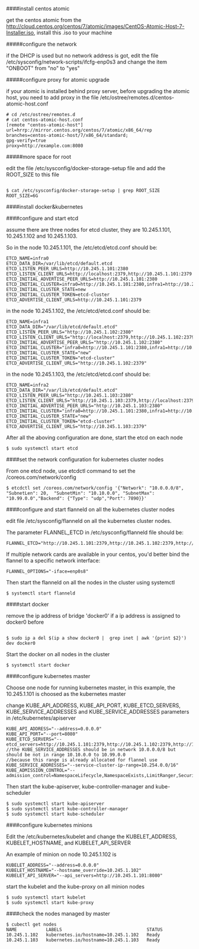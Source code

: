 ####install centos atomic

get the centos atomic from the http://cloud.centos.org/centos/7/atomic/images/CentOS-Atomic-Host-7-Installer.iso, install this .iso to your machine

#####configure the network

if the DHCP is used but no network address is got, edit the file /etc/sysconfig/network-scripts/ifcfg-enp0s3 and change the item "ONBOOT" from "no" to "yes"

#####configure proxy for atomic upgrade

if your atomic is installed behind proxy server, before upgrading the atomic host, you need to add proxy in the file /etc/ostree/remotes.d/centos-atomic-host.conf

```shell
# cd /etc/ostree/remotes.d
# cat centos-atomic-host.conf
[remote "centos-atomic-host"]
url=hrrp://mirror.centos.org/centos/7/atomic/x86_64/rep
branches=centos-atomic-host/7/x86_64/standard;
gpg-verify=true
proxy=http://example.com:8080
```
#####more space for root

edit the file /etc/sysconfig/docker-storage-setup file and add the ROOT_SIZE to this file

```shell

$ cat /etc/sysconfig/docker-storage-setup | grep ROOT_SIZE
ROOT_SIZE=6G

```


####install docker&kubernetes


####configure and start etcd

assume there are three nodes for etcd cluster, they are 10.245.1.101, 10.245.1.102 and 10.245.1.103.

So in the node 10.245.1.101, the /etc/etcd/etcd.conf should be:
```
ETCD_NAME=infra0
ETCD_DATA_DIR=/var/lib/etcd/default.etcd
ETCD_LISTEN_PEER_URLS=http://10.245.1.101:2380
ETCD_LISTEN_CLIENT_URLS=http://localhost:2379,http://10.245.1.101:2379
ETCD_INITIAL_ADVERTISE_PEER_URLS=http://10.245.1.101:2380
ETCD_INITIAL_CLUSTER=infra0=http://10.245.1.101:2380,infra1=http://10.245.1.102:2380,infra2=http://10.245.1.103:2380
ETCD_INITIAL_CLUSTER_STATE=new
ETCD_INITIAL_CLUSTER_TOKEN=etcd-cluster
ETCD_ADVERTISE_CLIENT_URLS=http://10.245.1.101:2379
```
in the node 10.245.1.102, the /etc/etcd/etcd.conf should be:
```
ETCD_NAME=infra1
ETCD_DATA_DIR="/var/lib/etcd/default.etcd"
ETCD_LISTEN_PEER_URLS="http://10.245.1.102:2380"
ETCD_LISTEN_CLIENT_URLS="http://localhost:2379,http://10.245.1.102:2379"
ETCD_INITIAL_ADVERTISE_PEER_URLS="http://10.245.1.102:2380"
ETCD_INITIAL_CLUSTER="infra0=http://10.245.1.101:2380,infra1=http://10.245.1.102:2380,infra2=http://10.245.1.103:2380"
ETCD_INITIAL_CLUSTER_STATE="new"
ETCD_INITIAL_CLUSTER_TOKEN="etcd-cluster"
ETCD_ADVERTISE_CLIENT_URLS="http://10.245.1.102:2379"
```

in the node 10.245.1.103, the /etc/etcd/etcd.conf should be:

```
ETCD_NAME=infra2
ETCD_DATA_DIR="/var/lib/etcd/default.etcd"
ETCD_LISTEN_PEER_URLS="http://10.245.1.103:2380"
ETCD_LISTEN_CLIENT_URLS="http://10.245.1.103:2379,http://localhost:2379"
ETCD_INITIAL_ADVERTISE_PEER_URLS="http://10.245.1.103:2380"
ETCD_INITIAL_CLUSTER="infra0=http://10.245.1.101:2380,infra1=http://10.245.1.102:2380,infra2=http://10.245.1.103:2380"
ETCD_INITIAL_CLUSTER_STATE="new"
ETCD_INITIAL_CLUSTER_TOKEN="etcd-cluster"
ETCD_ADVERTISE_CLIENT_URLS="http://10.245.1.103:2379"
```

After all the aboving configuration are done, start the etcd on each node

```shell
$ sudo systemctl start etcd
```

####set the network configuration for kubernetes cluster nodes

From one etcd node, use etcdctl command to set the /coreos.com/network/config

```
$ etcdctl set /coreos.com/network/config '{"Network": "10.0.0.0/8", "SubnetLen": 20,  "SubnetMin": "10.10.0.0", "SubnetMax": "10.99.0.0","Backend": {"Type": "udp","Port": 7890}}'
```

####configure and start flanneld on all the kubernetes cluster nodes

edit file /etc/sysconfig/flanneld on all the kubernetes cluster nodes.

The parameter FLANNEL_ETCD in /etc/sysconfig/flanneld file  should be:

```
FLANNEL_ETCD="http://10.245.1.101:2379,http://10.245.1.102:2379,http://10.245.1.103:2379"
```

If multiple network cards are available in your centos, you'd better bind the flannel to a specific network interface:

```
FLANNEL_OPTIONS="-iface=enp0s8"
```
Then start the flanneld on all the nodes in the cluster using systemctl

```shell
$ systemctl start flanneld
```


####start docker

remove the ip address of bridge 'docker0' if a ip address is assigned to docker0 before

```shell

$ sudo ip a del $(ip a show docker0 |  grep inet | awk '{print $2}') dev docker0
```

Start the docker on all nodes in the cluster

```
$ systemctl start docker
```

####configure kubernetes master

Choose one node for running kubernetes master, in this example, the 10.245.1.101 is choosed as the kubernetes master

change KUBE_API_ADDRESS, KUBE_API_PORT, KUBE_ETCD_SERVERS, KUBE_SERVICE_ADDRESSES and KUBE_SERVICE_ADDRESSES parameters in /etc/kubernetes/apiserver

```
KUBE_API_ADDRESS="--address=0.0.0.0"
KUBE_API_PORT="--port=8080"
KUBE_ETCD_SERVERS="--etcd_servers=http://10.245.1.101:2379,http://10.245.1.102:2379,http://10.245.1.103:2379"
//the KUBE_SERVICE_ADDRESSES should be in network 10.0.0.0/8 but should be not in range 10.10.0.0 to 10.99.0.0
//because this range is already allocated for flannel use
KUBE_SERVICE_ADDRESSES="--service-cluster-ip-range=10.254.0.0/16"
KUBE_ADMISSION_CONTROL="--admission_control=NamespaceLifecycle,NamespaceExists,LimitRanger,SecurityContextDeny,ResourceQuota"
```

Then start the kube-apiserver, kube-controller-manager and kube-scheduler

```shell
$ sudo systemctl start kube-apiserver
$ sudo systemctl start kube-controller-manager
$ sudo systemctl start kube-scheduler
```

####configure kubernetes minions

Edit the /etc/kubernetes/kubelet and change the KUBELET_ADDRESS, KUBELET_HOSTNAME, and KUBELET_API_SERVER

An example of minion on node 10.245.1.102 is
```
KUBELET_ADDRESS="--address=0.0.0.0"
KUBELET_HOSTNAME="--hostname_override=10.245.1.102"
KUBELET_API_SERVER="--api_servers=http://10.245.1.101:8080"
```

start the kubelet and the kube-proxy on all minion nodes

```shell
$ sudo systemctl start kubelet
$ sudo systemctl start kube-proxy
```

####check the nodes managed by master

```shell
$ cubectl get nodes
NAME           LABELS                                STATUS
10.245.1.102   kubernetes.io/hostname=10.245.1.102   Ready
10.245.1.103   kubernetes.io/hostname=10.245.1.103   Ready
```
